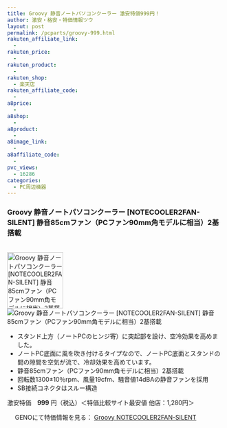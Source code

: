 ```yaml
---
title: Groovy 静音ノートパソコンクーラー 激安特価999円！
author: 激安・格安・特価情報ツウ
layout: post
permalink: /pcparts/groovy-999.html
rakuten_affiliate_link:
  -
rakuten_price:
  -
rakuten_product:
  -
rakuten_shop:
  - 楽天店
rakuten_affiliate_code:
  -
a8price:
  -
a8shop:
  -
a8product:
  -
a8image_link:
  -
a8affiliate_code:
  -
pvc_views:
  - 16286
categories:
  - PC周辺機器
---
```

### Groovy 静音ノートパソコンクーラー [NOTECOOLER2FAN-SILENT] 静音85cmファン（PCファン90mm角モデルに相当）2基搭載

<div class="img-bg2 img_L">
  <a href="//px.a8.net/svt/ejp?a8mat=1I0DKG+A2L0YI+1TD2+5ZEMP&#038;a8ejpredirect=//www.geno-web.jp/shopdetail/119001000006" title="Groovy 静音ノートパソコンクーラー [NOTECOOLER2FAN-SILENT] 静音85cmファン（PCファン90mm角モデルに相当）2基搭載" target="_blank"><br /> <img border="0" alt="Groovy 静音ノートパソコンクーラー [NOTECOOLER2FAN-SILENT] 静音85cmファン（PCファン90mm角モデルに相当）2基搭載" src="//i2.wp.com/www.geno-web.jp/shopimages/genoweb/1190010000064.jpg?w=130"width="130" data-recalc-dims="1" /></a><br /> <img border="0" src="//i2.wp.com/www16.a8.net/0.gif?resize=1%2C1" alt="Groovy 静音ノートパソコンクーラー [NOTECOOLER2FAN-SILENT] 静音85cmファン（PCファン90mm角モデルに相当）2基搭載" data-recalc-dims="1" />
</div>

<!--more-->

  * スタンド上方（ノートPCのヒンジ寄）に突起部を設け、空冷効果を高めました。
  * ノートPC底面に風を吹き付けるタイプなので、ノートPC底面とスタンドの間の隙間を空気が流で、冷却効果を高めています。
  * 静音85cmファン（PCファン90mm角モデルに相当）2基搭載
  * 回転数1300±10％rpm、風量19cfm、騒音値14dBAの静音ファンを採用
  * SB接続コネクタはスルー構造

激安特価　<span class="tokka-price"><strong>999</strong></span> 円（税込）＜特価比較サイト最安値 他店：1,280円＞

　
GENOにて特価情報を見る： <span class="fs150p"><a href="//px.a8.net/svt/ejp?a8mat=1I0DKG+A2L0YI+1TD2+5ZEMP&#038;a8ejpredirect=//www.geno-web.jp/shopdetail/119001000006" target="_blank">Groovy NOTECOOLER2FAN-SILENT</a></span>